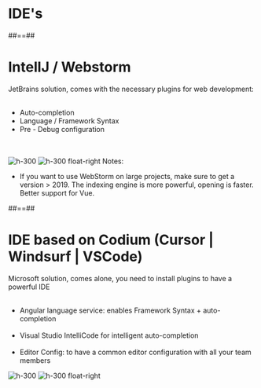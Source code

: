 <!-- .slide: class=" transition-bg-sfeir-2" -->

# IDE's

##==##

<!-- .slide -->

# IntellJ / Webstorm

JetBrains solution, comes with the necessary plugins for web development:<br><br>

- Auto-completion<br>
- Language / Framework Syntax<br>
- Pre - Debug configuration<br>
  <br><br>

![h-300](assets/images/school/basics/WebStorm_logo.png)
![h-300 float-right](assets/images/school/basics/IntelliJ_IDEA_Logo.png)
Notes:

- If you want to use WebStorm on large projects, make sure to get a version > 2019.
  The indexing engine is more powerful, opening is faster. Better support for Vue.

##==##

<!-- .slide -->

# IDE based on Codium (Cursor | Windsurf | VSCode)

Microsoft solution, comes alone, you need to install plugins to have a powerful IDE<br><br>

- Angular language service: enables Framework Syntax + auto-completion<br><br>
- Visual Studio IntelliCode for intelligent auto-completion<br><br>
- Editor Config: to have a common editor configuration with all your team members

![h-300](assets/images/school/basics/vscode.svg)
![h-300 float-right](assets/images/school/basics/editor_config.png)
